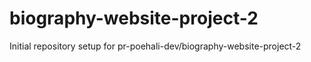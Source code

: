 # biography-website-project-2

Initial repository setup for pr-poehali-dev/biography-website-project-2